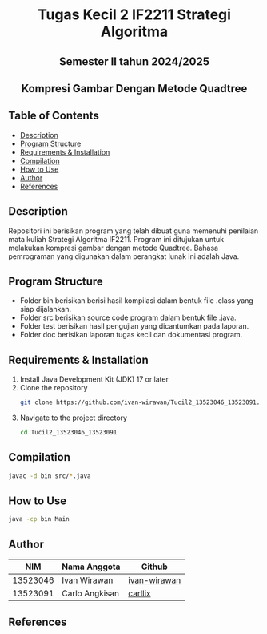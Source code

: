 <h1 align="center">Tugas Kecil 2 IF2211 Strategi Algoritma</h1>
<h2 align="center">Semester II tahun 2024/2025</h2>
<h2 align="center">Kompresi Gambar Dengan Metode Quadtree</h2>

## Table of Contents
- [Description](#description)
- [Program Structure](#program-structure)
- [Requirements & Installation](#requirements--installation)
- [Compilation](#compilation)
- [How to Use](#how-to-use)
- [Author](#author)
- [References](#references)

## Description
Repositori ini berisikan program yang telah dibuat guna memenuhi penilaian mata kuliah Strategi Algoritma IF2211. Program ini ditujukan untuk melakukan kompresi gambar dengan metode Quadtree. Bahasa pemrograman yang digunakan dalam perangkat lunak ini adalah Java.

## Program Structure
- Folder bin berisikan berisi hasil kompilasi dalam bentuk file .class yang siap dijalankan.
- Folder src berisikan source code program dalam bentuk file .java.
- Folder test berisikan hasil pengujian yang dicantumkan pada laporan.
- Folder doc berisikan laporan tugas kecil dan dokumentasi program.

## Requirements & Installation
1. Install Java Development Kit (JDK) 17 or later
2. Clone the repository
    ```bash
    git clone https://github.com/ivan-wirawan/Tucil2_13523046_13523091.git
    ```
3. Navigate to the project directory
    ```bash
    cd Tucil2_13523046_13523091
    ```

## Compilation

```bash
javac -d bin src/*.java
```

## How to Use

```bash
java -cp bin Main
```

## Author
| **NIM**  | **Nama Anggota**               | **Github** |
| -------- | ------------------------------ | ---------- |
| 13523046 | Ivan Wirawan                   | [ivan-wirawan](https://github.com/ivan-wirawan) |
| 13523091 | Carlo Angkisan                 | [carllix](https://github.com/carllix) | 

## References